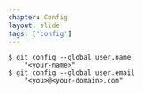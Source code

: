 ```yaml
---
chapter: Config
layout: slide
tags: ['config']
---
```

	$ git config --global user.name 
        "<your-name>"
	$ git config --global user.email 
        "<you>@<your-domain>.com"

